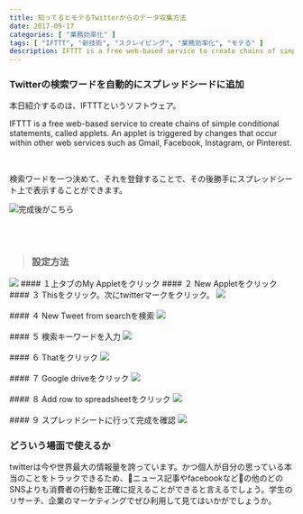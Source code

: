 ```yaml
---
title: 知ってるとモテるTwitterからのデータ収集方法
date: 2017-09-17
categories: [ "業務効率化" ]
tags: [ "IFTTT", "新技術", "スクレイピング", "業務効率化", "モテる" ]
description: IFTTT is a free web-based service to create chains of simple conditional statements, called applets. An applet is triggered by changes that occur within other web services such as Gmail, Facebook, Instagram, or Pinterest.
---
```


### Twitterの検索ワードを自動的にスプレッドシードに追加

本日紹介するのは、IFTTTというソフトウェア。

IFTTT is a free web-based service to create chains of simple conditional statements, called applets. An applet is triggered by changes that occur within other web services such as Gmail, Facebook, Instagram, or Pinterest.



<br/>

検索ワードを一つ決めて、それを登録することで、その後勝手にスプレッドシート上で表示することができます。

<img src="/images/g.png">完成後がこちら


<br/>
<br/>


>### 設定方法


<img src="/images/e.png">
#### １上タブのMy Appletをクリック
#### ２ New Appletをクリック
#### ３ Thisをクリック。次にtwitterマークをクリック。
<img src="/images/a.png">
<br/>
<br/>
#### ４ New Tweet from searchを検索
<img src="/images/b.png">
<br/>
<br/>
#### ５ 検索キーワードを入力
<img src="/images/c.png">
<br/>
<br/>
#### ６ Thatをクリック
<img src="/images/d.png">
<br/>
<br/>
#### ７ Google driveをクリック
<img src="/images/e.png">
<br/>
<br/>
#### ８ Add row to spreadsheetをクリック
<img src="/images/f.png">
<br/>
<br/>
#### ９ スプレッドシートに行って完成を確認
<img src="/images/g.png">


### どういう場面で使えるか
twitterは今や世界最大の情報量を誇っています。かつ個人が自分の思っている本当のことをトラックできるため、ニュース記事やfacebookなどの他のどのSNSよりも消費者の行動を正確に捉えることができると言えるでしょう。学生のリサーチ、企業のマーケティングでぜひ利用して見てはいかがでしょうか。
<bn/>